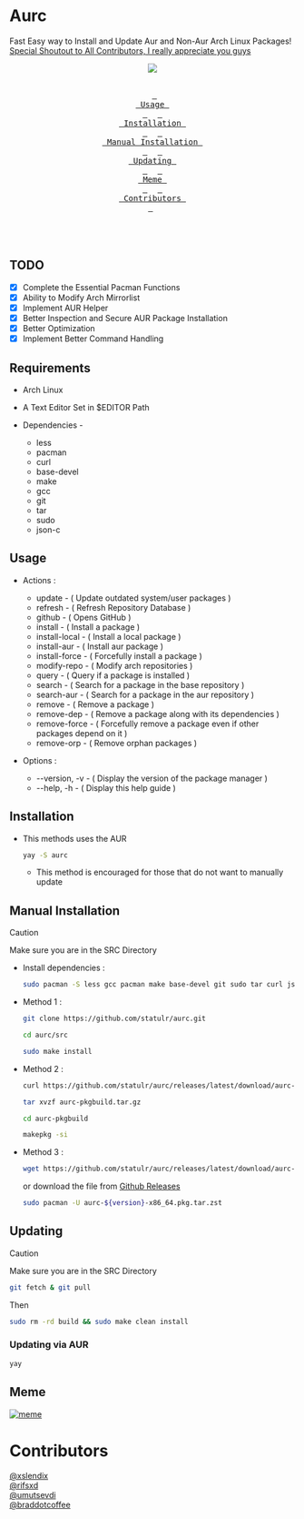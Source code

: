 # Aurc
Fast Easy way to Install and Update Aur and Non-Aur Arch Linux Packages!
<br>
[Special Shoutout to All Contributors, I really appreciate you guys](#Contributors)

<div align = center><img src="https://github.com/statulr/aurc/assets/122219240/218741a8-0faa-4693-9fa8-feeb5285bfa9"><br><br>

&ensp;[<kbd> <br> Usage <br> </kbd>](#Usage)&ensp;
&ensp;[<kbd> <br> Installation <br> </kbd>](#Installation)&ensp;
&ensp;[<kbd> <br> Manual Installation <br> </kbd>](#Manual)&ensp;
&ensp;[<kbd> <br> Updating <br> </kbd>](#Updating)&ensp;
&ensp;[<kbd> <br> Meme <br> </kbd>](#Meme)&ensp;
&ensp;[<kbd> <br> Contributors <br> </kbd>](#Contributors)&ensp;
<br><br><br><br></div>
## TODO

- [x] Complete the Essential Pacman Functions
- [x] Ability to Modify Arch Mirrorlist
- [x] Implement AUR Helper
- [x] Better Inspection and Secure AUR Package Installation
- [x] Better Optimization
- [x] Implement Better Command Handling

## Requirements
* Arch Linux
* A Text Editor Set in $EDITOR Path

* Dependencies -
  
   - less
   - pacman
   - curl
   - base-devel
   - make
   - gcc
   - git
   - tar
   - sudo
   - json-c

## Usage

  * Actions :
    - update        - ( Update outdated system/user packages )
    - refresh       - ( Refresh Repository Database )
    - github        - ( Opens GitHub )
    - install       - ( Install a package )
    - install-local - ( Install a local package )
    - install-aur   - ( Install aur package )
    - install-force - ( Forcefully install a package )
    - modify-repo   - ( Modify arch repositories )
    - query         - ( Query if a package is installed )
    - search        - ( Search for a package in the base repository )
    - search-aur    - ( Search for a package in the aur repository )
    - remove        - ( Remove a package )
    - remove-dep    - ( Remove a package along with its dependencies )
    - remove-force  - ( Forcefully remove a package even if other packages depend on it )
    - remove-orp    - ( Remove orphan packages )
    
  * Options :
    - --version, -v - ( Display the version of the package manager )
    - --help,    -h - ( Display this help guide )
## Installation 
 * This methods uses the AUR
   ```bash
   yay -S aurc
   ```
   * This method is encouraged for those that do not want to manually update

## Manual Installation
> [!CAUTION]
> Make sure you are in the SRC Directory
  * Install dependencies : 

      ```bash
      sudo pacman -S less gcc pacman make base-devel git sudo tar curl json-c
      ```

  * Method 1 :

      ```bash
      git clone https://github.com/statulr/aurc.git
      ```
      ```bash
      cd aurc/src
      ```
      ```bash
      sudo make install
      ```

   * Method 2 :

      ```bash
      curl https://github.com/statulr/aurc/releases/latest/download/aurc-pkgbuild.tar.gz -o aurc-pkgbuild.tar.gz
      ```
      ```bash
      tar xvzf aurc-pkgbuild.tar.gz
      ```
      ```bash
      cd aurc-pkgbuild
      ```
      ```bash
      makepkg -si
      ```
   
   * Method 3 :

      ```bash
      wget https://github.com/statulr/aurc/releases/latest/download/aurc-${version}-x86_64.pkg.tar.zst
      ```
      
      or download the file from <a href="https://github.com/statulr/aurc/releases/latest/">Github Releases</a></h1>

      ```bash
      sudo pacman -U aurc-${version}-x86_64.pkg.tar.zst
      ```
## Updating
> [!CAUTION]
> Make sure you are in the SRC Directory
   ```bash
   git fetch & git pull
   ```
   Then
   ```bash
   sudo rm -rd build && sudo make clean install
   ```
### Updating via AUR
```bash
yay
```
## Meme
[![meme](https://media.discordapp.net/attachments/1067268771238129724/1176522320878248036/image.png?ex=656f2ccc&is=655cb7cc&hm=f013e5fb79a07d61671a95b4b7c0b8befb96e5fb8f1141e07f8c08c21b68a600&=&width=438&height=443)](https://www.youtube.com/watch?v=jyARhOtwHUc)

# Contributors
[@xslendix](https://github.com/xslendix)
<br>
[@rifsxd](https://github.com/rifsxd)
<br>
[@umutsevdi ](https://github.com/mutsvedi)
<br>
[@braddotcoffee ](https://github.com/braddotcoffee)
